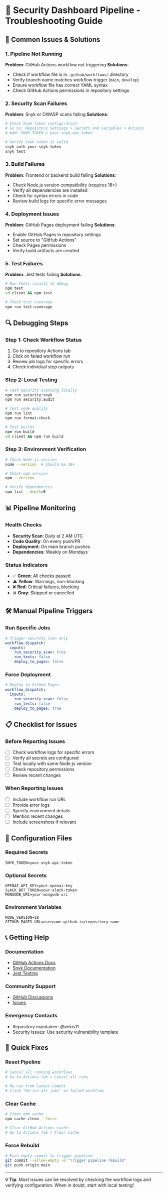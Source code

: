 # 🔧 Security Dashboard Pipeline - Troubleshooting Guide

## 🚨 **Common Issues & Solutions**

### **1. Pipeline Not Running**
**Problem**: GitHub Actions workflow not triggering
**Solutions**:
- Check if workflow file is in `.github/workflows/` directory
- Verify branch name matches workflow trigger (`main`, `develop`)
- Ensure workflow file has correct YAML syntax
- Check GitHub Actions permissions in repository settings

### **2. Security Scan Failures**
**Problem**: Snyk or OWASP scans failing
**Solutions**:
```bash
# Check Snyk token configuration
# Go to: Repository Settings > Secrets and variables > Actions
# Add: SNYK_TOKEN = your-snyk-api-token

# Verify Snyk token is valid
snyk auth your-snyk-token
snyk test
```

### **3. Build Failures**
**Problem**: Frontend or backend build failing
**Solutions**:
- Check Node.js version compatibility (requires 18+)
- Verify all dependencies are installed
- Check for syntax errors in code
- Review build logs for specific error messages

### **4. Deployment Issues**
**Problem**: GitHub Pages deployment failing
**Solutions**:
- Enable GitHub Pages in repository settings
- Set source to "GitHub Actions"
- Check Pages permissions
- Verify build artifacts are created

### **5. Test Failures**
**Problem**: Jest tests failing
**Solutions**:
```bash
# Run tests locally to debug
npm test
cd client && npm test

# Check test coverage
npm run test:coverage
```

## 🔍 **Debugging Steps**

### **Step 1: Check Workflow Status**
1. Go to repository Actions tab
2. Click on failed workflow run
3. Review job logs for specific errors
4. Check individual step outputs

### **Step 2: Local Testing**
```bash
# Test security scanning locally
npm run security:snyk
npm run security:audit

# Test code quality
npm run lint
npm run format:check

# Test builds
npm run build
cd client && npm run build
```

### **Step 3: Environment Verification**
```bash
# Check Node.js version
node --version  # Should be 18+

# Check npm version
npm --version

# Verify dependencies
npm list --depth=0
```

## 📊 **Pipeline Monitoring**

### **Health Checks**
- **Security Scan**: Daily at 2 AM UTC
- **Code Quality**: On every push/PR
- **Deployment**: On main branch pushes
- **Dependencies**: Weekly on Mondays

### **Status Indicators**
- ✅ **Green**: All checks passed
- ⚠️ **Yellow**: Warnings, non-blocking
- ❌ **Red**: Critical failures, blocking
- ⏸️ **Gray**: Skipped or cancelled

## 🛠️ **Manual Pipeline Triggers**

### **Run Specific Jobs**
```yaml
# Trigger security scan only
workflow_dispatch:
  inputs:
    run_security_scan: true
    run_tests: false
    deploy_to_pages: false
```

### **Force Deployment**
```yaml
# Deploy to GitHub Pages
workflow_dispatch:
  inputs:
    run_security_scan: false
    run_tests: false
    deploy_to_pages: true
```

## 📋 **Checklist for Issues**

### **Before Reporting Issues**
- [ ] Check workflow logs for specific errors
- [ ] Verify all secrets are configured
- [ ] Test locally with same Node.js version
- [ ] Check repository permissions
- [ ] Review recent changes

### **When Reporting Issues**
- [ ] Include workflow run URL
- [ ] Provide error logs
- [ ] Specify environment details
- [ ] Mention recent changes
- [ ] Include screenshots if relevant

## 🔧 **Configuration Files**

### **Required Secrets**
```
SNYK_TOKEN=your-snyk-api-token
```

### **Optional Secrets**
```
OPENAI_API_KEY=your-openai-key
SLACK_BOT_TOKEN=your-slack-token
MONGODB_URI=your-mongodb-uri
```

### **Environment Variables**
```env
NODE_VERSION=18
GITHUB_PAGES_URL=username.github.io/repository-name
```

## 📞 **Getting Help**

### **Documentation**
- [GitHub Actions Docs](https://docs.github.com/en/actions)
- [Snyk Documentation](https://docs.snyk.io/)
- [Jest Testing](https://jestjs.io/docs/getting-started)

### **Community Support**
- [GitHub Discussions](https://github.com/vekis11/security-alert-prioritization/discussions)
- [Issues](https://github.com/vekis11/security-alert-prioritization/issues)

### **Emergency Contacts**
- Repository maintainer: @vekis11
- Security issues: Use security vulnerability template

## 🎯 **Quick Fixes**

### **Reset Pipeline**
```bash
# Cancel all running workflows
# Go to Actions tab > Cancel all runs

# Re-run from latest commit
# Click "Re-run all jobs" on failed workflow
```

### **Clear Cache**
```bash
# Clear npm cache
npm cache clean --force

# Clear GitHub Actions cache
# Go to Actions tab > Clear cache
```

### **Force Rebuild**
```bash
# Push empty commit to trigger pipeline
git commit --allow-empty -m "Trigger pipeline rebuild"
git push origin main
```

---

**💡 Tip**: Most issues can be resolved by checking the workflow logs and verifying configuration. When in doubt, start with local testing!
